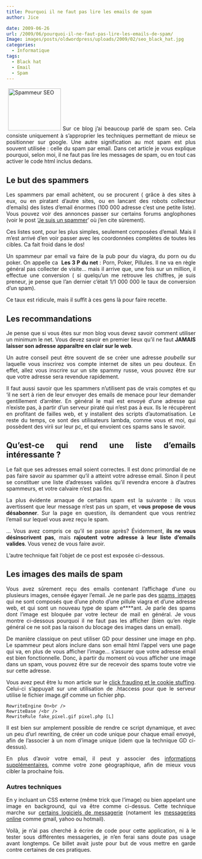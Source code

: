 ```yaml
---
title: Pourquoi il ne faut pas lire les emails de spam
author: Jice

date: 2009-06-26
url: /2009/06/pourquoi-il-ne-faut-pas-lire-les-emails-de-spam/
Image: images/posts/oldwordpress/uploads/2009/02/seo_black_hat.jpg
categories:
  - Informatique
tags:
  - Black hat
  - Email
  - Spam
---
```

<p style="text-align: justify;">
  <img class="alignleft size-full wp-image-119" style="margin: 5px;" title="Black Hat" src="/images/posts/oldwordpress/uploads/2009/02/seo_black_hat.jpg" alt="Spammeur SEO" width="140" height="112" >Sur ce blog j&#8217;ai beaucoup parlé de spam seo. Cela consiste uniquement à s&#8217;approprier les techniques permettant de mieux se positionner sur google. Une autre signification au mot spam est plus souvent utilisée : celle du spam par email. Dans cet article je vous explique pourquoi, selon moi, il ne faut pas lire les messages de spam, ou en tout cas activer le code html inclus dedans.<!--more-->
</p>

<h2 style="text-align: justify;">
  Le but des spammers
</h2>

<p style="text-align: justify;">
  Les spammers par email achètent, ou se procurent ( grâce à des sites à eux, ou en piratant d&#8217;autre sites, ou en lancant des robots collecteur d&#8217;emails) des listes d&#8217;email énormes (100 000 adresse c&#8217;est une petite liste). Vous pouvez voir des annonces passer sur certains forums anglophones (voir le post &#8216;<a title="Je suis un spammer - Liens utiles" href="http://localhost/oldblog/2009/02/je-suis-un-spammeur/">Je suis un spammer</a>&#8216; où j&#8217;en cite sûrement).
</p>

<p style="text-align: justify;">
  Ces listes sont, pour les plus simples, seulement composées d&#8217;email. Mais il m&#8217;est arrivé d&#8217;en voir passer avec les coordonnées complètes de toutes les cibles. Ca fait froid dans le dos!
</p>

<p style="text-align: justify;">
  Un spammeur par email va faire de la pub pour du viagra, du porn ou du poker. On appelle ca  <strong>Les 3 P du net</strong> : Porn, Poker, Pillules. Il ne va en règle général pas collecter de visite&#8230; mais il arrive que, une fois sur un million, il effectue une conversion ( si quelqu&#8217;un me retrouve les chiffres, je suis preneur, je pense que l&#8217;an dernier c&#8217;était 1/1 000 000 le taux de conversion d&#8217;un spam).
</p>

<p style="text-align: justify;">
  Ce taux est ridicule, mais il suffit à ces gens là pour faire recette.
</p>

<p style="text-align: justify;">
  <h2 style="text-align: justify;">
    Les recommandations
  </h2>

  <p style="text-align: justify;">
    Je pense que si vous êtes sur mon blog vous devez savoir comment utiliser un minimum le net. Vous devez savoir en premier lieux qu&#8217;il ne faut <strong>JAMAIS laisser son adresse apparaître en clair sur le web</strong>.
  </p>

  <p style="text-align: justify;">
    Un autre conseil peut être souvent de se créer une adresse <em>poubelle </em>sur laquelle vous inscrirez vos compte internet de sites un peu douteux. En effet, allez vous inscrire sur un site spammy russe, vous pouvez être sur que votre adresse sera revendue rapidement.
  </p>

  <p style="text-align: justify;">
    Il faut aussi savoir que les spammers n&#8217;utilisent pas de vrais comptes et qu &#8216;il ne sert à rien de leur envoyer des emails de menace pour leur demander gentillement d&#8217;arrêter. En général le mail est envoyé d&#8217;une adresse qui n&#8217;existe pas, à partir d&#8217;un serveur piraté qui n&#8217;est pas à eux. Ils le récupèrent en profitant de failles web, et y installent des scripts d&#8217;automatisation. Le reste du temps, ce sont des utilisateurs lambda, comme vous et moi, qui possèdent des virii sur leur pc, et qui envoient ces spams sans le savoir.
  </p>

  <h2 style="text-align: justify;">
    Qu&#8217;est-ce qui rend une liste d&#8217;emails intéressante ?
  </h2>

  <p style="text-align: justify;">
    Le fait que ses adresses email soient correctes. Il est donc primordial de ne pas faire savoir au spammer qu&#8217;il a atteint votre adresse email. Sinon il peut se constituer une liste d&#8217;adresses valides qu&#8217;il revendra encore à d&#8217;autres spammeurs, et votre calvaire n&#8217;est pas fini.
  </p>

  <p style="text-align: justify;">
    La plus évidente arnaque de certains spam est la suivante : ils vous avertissent que leur message n&#8217;est pas un spam, et v<strong>ous propose de vous désabonner</strong>. Sur la page en question, ils demandent que vous rentriez l&#8217;email sur lequel vous avez reçu le spam.
  </p>

  <p style="text-align: justify;">
    &#8230; Vous avez compris ce qu&#8217;il se passe après? Évidemment, <strong>ils ne vous désinscrivent pas</strong>, mais <strong>rajoutent votre adresse à leur liste d&#8217;emails valides</strong>. Vous venez de vous faire avoir.
  </p>

  <p style="text-align: justify;">
    L&#8217;autre technique fait l&#8217;objet de ce post est exposée ci-dessous.
  </p>

  <h2 style="text-align: justify;">
    Les images des mails de spam
  </h2>

  <p style="text-align: justify;">
    Vous avez sûrement reçu des emails contenant l&#8217;affichage d&#8217;une ou plusieurs images, censée égayer l&#8217;email. Je ne parle pas des <a title="Spam images" href="http://www.securiteinfo.com/attaques/divers/analyse_image_spam.shtml" target="_blank">spams  images</a> qui ne sont composés que d&#8217;une photo d&#8217;une pillule viagra et d&#8217;une adresse web, et qui sont un nouveau type de spam e****ant. Je parle des spams dont l&#8217;image est bloquée par votre lecteur de mail en général. Je vous montre ci-dessous pourquoi il ne faut pas les afficher (bien qu&#8217;en règle général ce ne soit pas la raison du blocage des images dans un email).
  </p>

  <p style="text-align: justify;">
    De manière classique on peut utiliser GD pour dessiner une image en php. Le spammeur peut alors inclure dans son email html l&#8217;appel vers une page qui va, en plus de vous afficher l&#8217;image&#8230; s&#8217;assurer que votre adresse email est bien fonctionnelle. Donc, à partir du moment où vous afficher une image dans un spam, vous pouvez être sur de recevoir des spams toute votre vie sur cette adresse.
  </p>

  <p style="text-align: justify;">
    Vous avez peut être lu mon article sur le <a title="Click frauding et cookie stuffing" href="http://localhost/oldblog/2009/06/cookie-stuffing-and-click-hidding/">click frauding et le cookie stuffing</a>. Celui-ci s&#8217;appuyait sur une utilisation de .htaccess pour que le serveur utilise le fichier image.gif comme un fichier php.
  </p>

  <p>
    <code>RewriteEngine On&lt;br />
RewriteBase /&lt;br />
RewriteRule fake_pixel.gif pixel.php [L]</code>
  </p>

  <p style="text-align: justify;">
    Il est bien sur amplement possible de rendre ce script dynamique, et avec un peu d&#8217;url rewriting, de créer un code unique pour chaque email envoyé, afin de l&#8217;associer à un nom d&#8217;image unique (idem que la technique GD ci-dessus).
  </p>

  <p style="text-align: justify;">
    En plus d&#8217;avoir votre email, il peut y associer des <a title="Informations a partir de votre ip" href="http://www.mon-ip.com/" target="_blank">informations supplémentaires</a>, comme votre zone géographique, afin de mieux vous cibler la prochaine fois.
  </p>

  <h3 style="text-align: justify;">
    Autres techniques
  </h3>

  <p style="text-align: justify;">
    En y incluant un CSS externe (même trick que l&#8217;image) ou bien appelant une image en background, qui va être comme ci-dessus. Cette technique marche sur <a title="CSS et logiciels de messagerie" href="http://www.campaignmonitor.com/css/" target="_blank">certains logiciels de messagerie</a> (notament les <a title="CSS et webmail" href="http://www.xavierfrenette.com/articles/css-support-in-webmail/" target="_blank">messageries online</a> comme gmail, yahoo ou hotmail).
  </p>

  <p style="text-align: justify;">
    Voilà, je n&#8217;ai pas cherché à écrire de code pour cette application, ni à le tester sous différentes messageries, je n&#8217;en ferai sans doute pas usage avant longtemps. Ce billet avait juste pour but de vous mettre en garde contre certaines de ces pratiques.
  </p>
